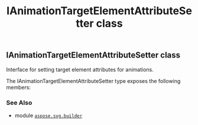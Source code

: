 ﻿---
title: IAnimationTargetElementAttributeSetter class
second_title: Aspose.SVG for Python via .NET API References
description: 
type: docs
weight: 90
url: /python-net/aspose.svg.builder/ianimationtargetelementattributesetter/
is_root: false
---

## IAnimationTargetElementAttributeSetter class

Interface for setting target element attributes for animations.



The IAnimationTargetElementAttributeSetter type exposes the following members:


### See Also
* module [`aspose.svg.builder`](..)
